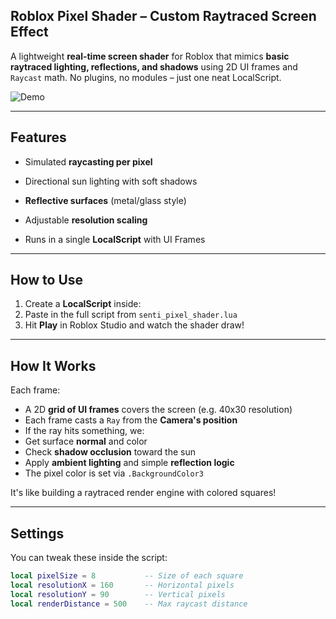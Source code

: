 ## Roblox Pixel Shader – Custom Raytraced Screen Effect

A lightweight **real-time screen shader** for Roblox that mimics **basic raytraced lighting, reflections, and shadows** using 2D UI frames and `Raycast` math. No plugins, no modules – just one neat LocalScript.

![Demo](https://yourdomain.com/images/pixelshader_demo.gif) 

---

##  Features

-  Simulated **raycasting per pixel**
-  Directional sun lighting with soft shadows

- **Reflective surfaces** (metal/glass style)
-  Adjustable **resolution scaling**
- Runs in a single **LocalScript** with UI Frames

---

## How to Use

1. Create a **LocalScript** inside:
2. Paste in the full script from `senti_pixel_shader.lua`
3. Hit **Play** in Roblox Studio and watch the shader draw!

---

##  How It Works

Each frame:

- A 2D **grid of UI frames** covers the screen (e.g. 40x30 resolution)
- Each frame casts a `Ray` from the **Camera's position**
- If the ray hits something, we:
- Get surface **normal** and color
- Check **shadow occlusion** toward the sun
- Apply **ambient lighting** and simple **reflection logic**
- The pixel color is set via `.BackgroundColor3`

It's like building a raytraced render engine with colored squares!

---

##  Settings

You can tweak these inside the script:

```lua
local pixelSize = 8           -- Size of each square
local resolutionX = 160       -- Horizontal pixels
local resolutionY = 90        -- Vertical pixels
local renderDistance = 500    -- Max raycast distance
